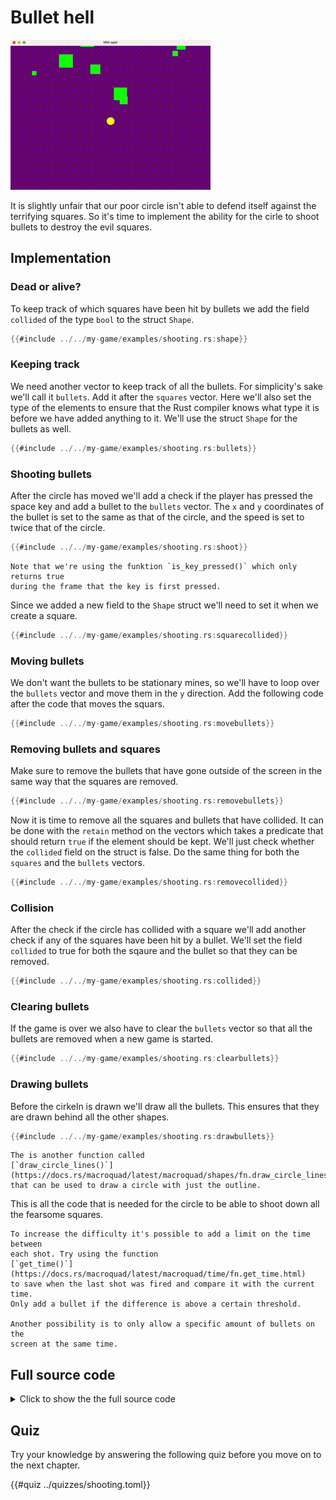 # Bullet hell

![Screenshot](images/shooting.gif#center)

It is slightly unfair that our poor circle isn't able to defend itself against
the terrifying squares. So it's time to implement the ability for the cirle to
shoot bullets to destroy the evil squares.

## Implementation

### Dead or alive?

To keep track of which squares have been hit by bullets we add the field
`collided` of the type `bool` to the struct `Shape`.

```rust [hl,6]
{{#include ../../my-game/examples/shooting.rs:shape}}
```

### Keeping track

We need another vector to keep track of all the bullets. For simplicity's sake
we'll call it `bullets`. Add it after the `squares` vector. Here we'll also
set the type of the elements to ensure that the Rust compiler knows what type
it is before we have added anything to it. We'll use the struct `Shape` for
the bullets as well. 

```rust
{{#include ../../my-game/examples/shooting.rs:bullets}}
```

### Shooting bullets

After the circle has moved we'll add a check if the player has pressed the
space key and add a bullet to the `bullets` vector. The `x` and `y`
coordinates of the bullet is set to the same as that of the circle, and the
speed is set to twice that of the circle.

```rust
{{#include ../../my-game/examples/shooting.rs:shoot}}
```

```admonish notes
Note that we're using the funktion `is_key_pressed()` which only returns true
during the frame that the key is first pressed.
```

Since we added a new field to the `Shape` struct we'll need to set it when we
create a square.

```rust [hl,6]
{{#include ../../my-game/examples/shooting.rs:squarecollided}}
```

### Moving bullets

We don't want the bullets to be stationary mines, so we'll have to loop over
the `bullets` vector and move them in the `y` direction. Add the following
code after the code that moves the squars.

```rust [hl,4-6]
{{#include ../../my-game/examples/shooting.rs:movebullets}}
```

### Removing bullets and squares

Make sure to remove the bullets that have gone outside of the screen in the
same way that the squares are removed.

```rust
{{#include ../../my-game/examples/shooting.rs:removebullets}}
```

Now it is time to remove all the squares and bullets that have collided. It
can be done with the `retain` method on the vectors which takes a predicate
that should return `true` if the element should be kept. We'll just check
whether the `collided` field on the struct is false. Do the same thing for
both the `squares` and the `bullets` vectors.

```rust
{{#include ../../my-game/examples/shooting.rs:removecollided}}
```

### Collision

After the check if the circle has collided with a square we'll add another
check if any of the squares have been hit by a bullet. We'll set the field
`collided` to true for both the sqaure and the bullet so that they can be
removed.

```rust
{{#include ../../my-game/examples/shooting.rs:collided}}
```

### Clearing bullets

If the game is over we also have to clear the `bullets` vector so that all the
bullets are removed when a new game is started.

```rust [hl,3]
{{#include ../../my-game/examples/shooting.rs:clearbullets}}
```

### Drawing bullets

Before the cirkeln is drawn we'll draw all the bullets. This ensures that they
are drawn behind all the other shapes.

```rust
{{#include ../../my-game/examples/shooting.rs:drawbullets}}
```

```admonish info
The is another function called
[`draw_circle_lines()`](https://docs.rs/macroquad/latest/macroquad/shapes/fn.draw_circle_lines.html)
that can be used to draw a circle with just the outline.
```

This is all the code that is needed for the circle to be able to shoot down
all the fearsome squares.

```admonish tip title="Challenge" class="challenge"
To increase the difficulty it's possible to add a limit on the time between
each shot. Try using the function
[`get_time()`](https://docs.rs/macroquad/latest/macroquad/time/fn.get_time.html)
to save when the last shot was fired and compare it with the current time.
Only add a bullet if the difference is above a certain threshold.

Another possibility is to only allow a specific amount of bullets on the
screen at the same time.
```

<div class="noprint">

## Full source code

<details>
  <summary>Click to show the the full source code</summary>

```rust
{{#include ../../my-game/examples/shooting.rs:all}}
```
</details>
</div>

## Quiz

Try your knowledge by answering the following quiz before you move on to the
next chapter.

{{#quiz ../quizzes/shooting.toml}}

